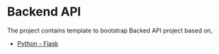 # Backend API

The project contains template to bootstrap Backed API project based on,
- [Python - Flask](./python-flask)